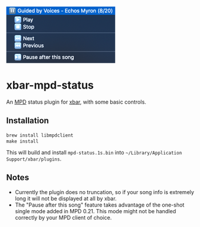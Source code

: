 ![mpd-status](mpd-status.png)

# xbar-mpd-status
An [MPD](https://www.musicpd.org) status plugin for
[xbar](https://xbarapp.com), with some basic controls.

## Installation
```
brew install libmpdclient
make install
```

This will build and install `mpd-status.1s.bin` into
`~/Library/Application Support/xbar/plugins`.

## Notes
- Currently the plugin does no truncation, so if your song info is
  extremely long it will not be displayed at all by xbar.
- The "Pause after this song" feature takes advantage of the one-shot
  single mode added in MPD 0.21. This mode might not be handled
  correctly by your MPD client of choice.
